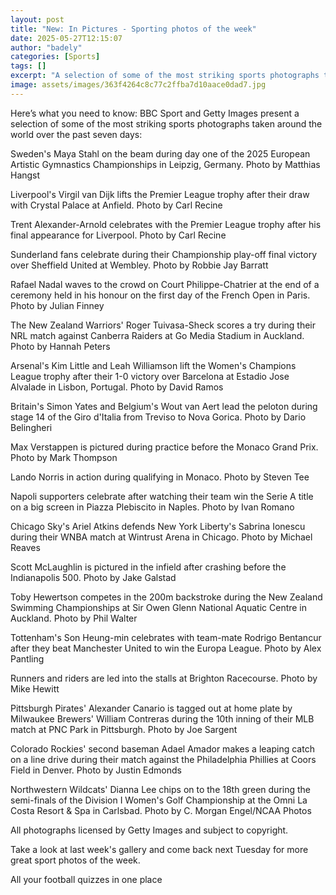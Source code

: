 ```yaml
---
layout: post
title: "New: In Pictures - Sporting photos of the week"
date: 2025-05-27T12:15:07
author: "badely"
categories: [Sports]
tags: []
excerpt: "A selection of some of the most striking sports photographs taken around the world over the past seven days."
image: assets/images/363f4264c8c77c2ffba7d10aace0dad7.jpg
---
```


Here’s what you need to know: BBC Sport and Getty Images present a selection of some of the most striking sports photographs taken around the world over the past seven days:

Sweden's Maya Stahl on the beam during day one of the 2025 European Artistic Gymnastics Championships in Leipzig, Germany. Photo by Matthias Hangst

Liverpool's Virgil van Dijk lifts the Premier League trophy after their draw with Crystal Palace at Anfield. Photo by Carl Recine

Trent Alexander-Arnold celebrates with the Premier League trophy after his final appearance for Liverpool. Photo by Carl Recine

Sunderland fans celebrate during their Championship play-off final victory over Sheffield United at Wembley. Photo by Robbie Jay Barratt

Rafael Nadal waves to the crowd on Court Philippe-Chatrier at the end of a ceremony held in his honour on the first day of the French Open in Paris. Photo by Julian Finney

The New Zealand Warriors' Roger Tuivasa-Sheck scores a try during their NRL match against Canberra Raiders at Go Media Stadium in Auckland. Photo by Hannah Peters

Arsenal's Kim Little and Leah Williamson lift the Women's Champions League trophy after their 1-0 victory over Barcelona at Estadio Jose Alvalade in Lisbon, Portugal. Photo by David Ramos

Britain's Simon Yates and Belgium's Wout van Aert lead the peloton during stage 14 of the Giro d'Italia from Treviso to Nova Gorica. Photo by Dario Belingheri

Max Verstappen is pictured during practice before the Monaco Grand Prix. Photo by Mark Thompson

Lando Norris in action during qualifying in Monaco. Photo by Steven Tee

Napoli supporters celebrate after watching their team win the Serie A title on a big screen in Piazza Plebiscito in Naples. Photo by Ivan Romano

Chicago Sky's Ariel Atkins defends New York Liberty's Sabrina Ionescu during their WNBA match at Wintrust Arena in Chicago. Photo by Michael Reaves

Scott McLaughlin is pictured in the infield after crashing before the Indianapolis 500. Photo by Jake Galstad

Toby Hewertson competes in the 200m backstroke during the New Zealand Swimming Championships at Sir Owen Glenn National Aquatic Centre in Auckland. Photo by Phil Walter

Tottenham's Son Heung-min celebrates with team-mate Rodrigo Bentancur after they beat Manchester United to win the Europa League. Photo by Alex Pantling

Runners and riders are led into the stalls at Brighton Racecourse. Photo by Mike Hewitt

Pittsburgh Pirates' Alexander Canario is tagged out at home plate by Milwaukee Brewers' William Contreras during the 10th inning of their MLB match at PNC Park in Pittsburgh. Photo by Joe Sargent

Colorado Rockies' second baseman Adael Amador makes a leaping catch on a line drive during their match against the Philadelphia Phillies at Coors Field in Denver. Photo by Justin Edmonds

Northwestern Wildcats' Dianna Lee chips on to the 18th green during the semi-finals of the Division I Women's Golf Championship at the Omni La Costa Resort & Spa in Carlsbad. Photo by C. Morgan Engel/NCAA Photos

All photographs licensed by Getty Images and subject to copyright.

Take a look at last week's gallery and come back next Tuesday for more great sport photos of the week.

All your football quizzes in one place

